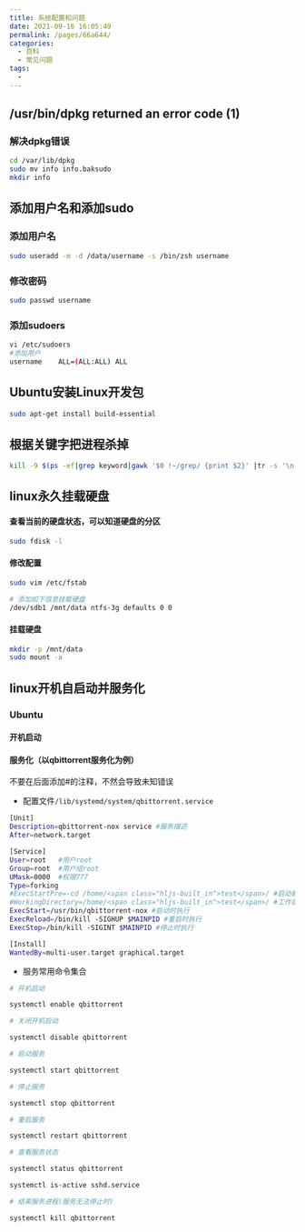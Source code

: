 ```yaml
---
title: 系统配置和问题
date: 2021-09-16 16:05:49
permalink: /pages/66a644/
categories:
  - 百科
  - 常见问题
tags:
  -
---
```

## /usr/bin/dpkg returned an error code (1)
### 解决dpkg错误
```bash
cd /var/lib/dpkg
sudo mv info info.baksudo
mkdir info
```

## 添加用户名和添加sudo

### 添加用户名

```bash
sudo useradd -m -d /data/username -s /bin/zsh username
```

### 修改密码

```bash
sudo passwd username
```

### 添加sudoers

```bash
vi /etc/sudoers
#添加用户
username    ALL=(ALL:ALL) ALL
```

## Ubuntu安装Linux开发包

```bash
sudo apt-get install build-essential
```

## 根据关键字把进程杀掉

```bash
kill -9 $(ps -ef|grep keyword|gawk '$0 !~/grep/ {print $2}' |tr -s '\n' ' ')
```

## linux永久挂载硬盘
#### 查看当前的硬盘状态，可以知道硬盘的分区
```bash
sudo fdisk -l
```
#### 修改配置
```bash
sudo vim /etc/fstab
```
```bash
# 添加如下信息挂载硬盘
/dev/sdb1 /mnt/data ntfs-3g defaults 0 0
```
#### 挂载硬盘
```bash
mkdir -p /mnt/data
sudo mount -a
```
## linux开机自启动并服务化
### Ubuntu
#### 开机启动
#### 服务化（以qbittorrent服务化为例）
不要在后面添加#的注释，不然会导致未知错误
- 配置文件```/lib/systemd/system/qbittorrent.service```
```bash
[Unit]
Description=qbittorrent-nox service #服务描述
After=network.target

[Service]
User=root   #用户root                                                                                              
Group=root  #用户组root                                                                                              
UMask=0000  #权限777                                                                                               
Type=forking                                                                                                      
#ExecStartPre=-cd /home/<span class="hljs-built_in">test</span>/ #启动前执行
#WorkingDirectory=/home/<span class="hljs-built_in">test</span>/ #工作目录
ExecStart=/usr/bin/qbittorrent-nox #启动时执行
ExecReload=/bin/kill -SIGHUP $MAINPID #重启时执行
ExecStop=/bin/kill -SIGINT $MAINPID #停止时执行

[Install]
WantedBy=multi-user.target graphical.target

```
- 服务常用命令集合
```bash
# 开机启动

systemctl enable qbittorrent

# 关闭开机启动

systemctl disable qbittorrent

# 启动服务

systemctl start qbittorrent

# 停止服务

systemctl stop qbittorrent

# 重启服务

systemctl restart qbittorrent

# 查看服务状态

systemctl status qbittorrent

systemctl is-active sshd.service

# 结束服务进程(服务无法停止时)

systemctl kill qbittorrent
```